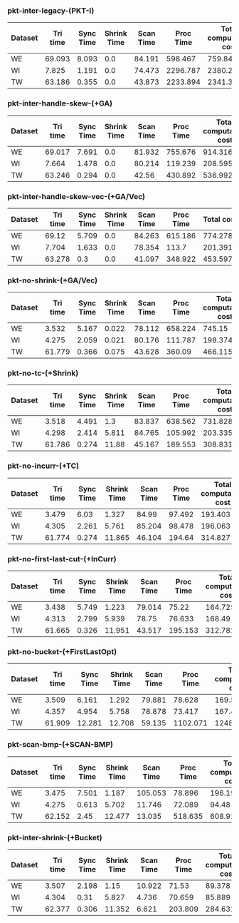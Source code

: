### pkt-inter-legacy-(PKT-I)

Dataset | Tri time | Sync Time | Shrink Time | Scan Time | Proc Time | Total computation cost
--- | --- | --- | --- | --- | --- | ---
WE | 69.093 | 8.093 | 0.0 | 84.191 | 598.467 | 759.844
WI | 7.825 | 1.191 | 0.0 | 74.473 | 2296.787 | 2380.276
TW | 63.186 | 0.355 | 0.0 | 43.873 | 2233.894 | 2341.308

### pkt-inter-handle-skew-(+GA)

Dataset | Tri time | Sync Time | Shrink Time | Scan Time | Proc Time | Total computation cost
--- | --- | --- | --- | --- | --- | ---
WE | 69.017 | 7.691 | 0.0 | 81.932 | 755.676 | 914.316
WI | 7.664 | 1.478 | 0.0 | 80.214 | 119.239 | 208.595
TW | 63.246 | 0.294 | 0.0 | 42.56 | 430.892 | 536.992

### pkt-inter-handle-skew-vec-(+GA/Vec)

Dataset | Tri time | Sync Time | Shrink Time | Scan Time | Proc Time | Total computation cost
--- | --- | --- | --- | --- | --- | ---
WE | 69.12 | 5.709 | 0.0 | 84.263 | 615.186 | 774.278
WI | 7.704 | 1.633 | 0.0 | 78.354 | 113.7 | 201.39100000000002
TW | 63.278 | 0.3 | 0.0 | 41.097 | 348.922 | 453.59700000000004

### pkt-no-shrink-(+GA/Vec)

Dataset | Tri time | Sync Time | Shrink Time | Scan Time | Proc Time | Total computation cost
--- | --- | --- | --- | --- | --- | ---
WE | 3.532 | 5.167 | 0.022 | 78.112 | 658.224 | 745.15
WI | 4.275 | 2.059 | 0.021 | 80.176 | 111.787 | 198.374
TW | 61.779 | 0.366 | 0.075 | 43.628 | 360.09 | 466.115

### pkt-no-tc-(+Shrink)

Dataset | Tri time | Sync Time | Shrink Time | Scan Time | Proc Time | Total computation cost
--- | --- | --- | --- | --- | --- | ---
WE | 3.518 | 4.491 | 1.3 | 83.837 | 638.562 | 731.828
WI | 4.298 | 2.414 | 5.811 | 84.765 | 105.992 | 203.335
TW | 61.786 | 0.274 | 11.88 | 45.167 | 189.553 | 308.831

### pkt-no-incurr-(+TC)

Dataset | Tri time | Sync Time | Shrink Time | Scan Time | Proc Time | Total computation cost
--- | --- | --- | --- | --- | --- | ---
WE | 3.479 | 6.03 | 1.327 | 84.99 | 97.492 | 193.403
WI | 4.305 | 2.261 | 5.761 | 85.204 | 98.478 | 196.063
TW | 61.774 | 0.274 | 11.865 | 46.104 | 194.64 | 314.827

### pkt-no-first-last-cut-(+InCurr)

Dataset | Tri time | Sync Time | Shrink Time | Scan Time | Proc Time | Total computation cost
--- | --- | --- | --- | --- | --- | ---
WE | 3.438 | 5.749 | 1.223 | 79.014 | 75.22 | 164.725
WI | 4.313 | 2.799 | 5.939 | 78.75 | 76.633 | 168.49
TW | 61.665 | 0.326 | 11.951 | 43.517 | 195.153 | 312.782

### pkt-no-bucket-(+FirstLastOpt)

Dataset | Tri time | Sync Time | Shrink Time | Scan Time | Proc Time | Total computation cost
--- | --- | --- | --- | --- | --- | ---
WE | 3.509 | 6.161 | 1.292 | 79.881 | 78.628 | 169.55
WI | 4.357 | 4.954 | 5.758 | 78.878 | 73.417 | 167.417
TW | 61.909 | 12.281 | 12.708 | 59.135 | 1102.071 | 1248.273

### pkt-scan-bmp-(+SCAN-BMP)

Dataset | Tri time | Sync Time | Shrink Time | Scan Time | Proc Time | Total computation cost
--- | --- | --- | --- | --- | --- | ---
WE | 3.475 | 7.501 | 1.187 | 105.053 | 78.896 | 196.194
WI | 4.275 | 0.613 | 5.702 | 11.746 | 72.089 | 94.48
TW | 62.152 | 2.45 | 12.477 | 13.035 | 518.635 | 608.926

### pkt-inter-shrink-(+Bucket)

Dataset | Tri time | Sync Time | Shrink Time | Scan Time | Proc Time | Total computation cost
--- | --- | --- | --- | --- | --- | ---
WE | 3.507 | 2.198 | 1.15 | 10.922 | 71.53 | 89.378
WI | 4.304 | 0.31 | 5.827 | 4.736 | 70.659 | 85.889
TW | 62.377 | 0.306 | 11.352 | 6.621 | 203.809 | 284.632
